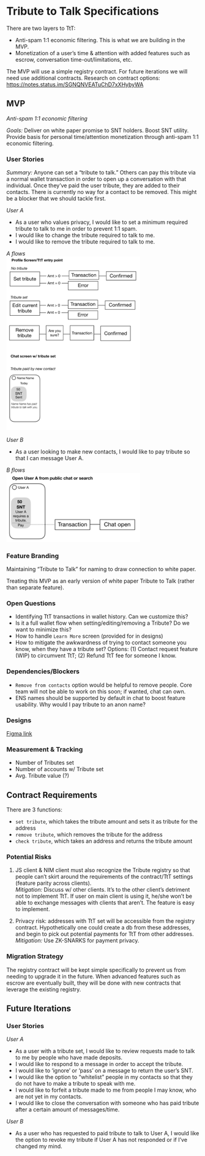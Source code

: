 # Tribute to Talk Specifications

There are two layers to TtT:
- Anti-spam 1:1 economic filtering. This is what we are building in the MVP.
- Monetization of a user’s time & attention with added features such as escrow, conversation time-out/limitations, etc.

The MVP will use a simple registry contract. For future iterations we will need use additional contracts. Research on contract options: https://notes.status.im/SGNQNVEATuChD7xXHybyWA 

## MVP
_Anti-spam 1:1 economic filtering_

_Goals:_ Deliver on white paper promise to SNT holders. Boost SNT utility. Provide basis for personal time/attention monetization through anti-spam 1:1 economic filtering.

### User Stories

_Summary:_ Anyone can set a “tribute to talk.” Others can pay this tribute via a normal wallet transaction in order to open up a conversation with that individual. Once they’ve paid the user tribute, they are added to their contacts. There is currently no way for a contact to be removed. This might be a blocker that we should tackle first.

_User A_
- As a user who values privacy, I would like to set a minimum required tribute to talk to me in order to prevent 1:1 spam. 
- I would like to change the tribute required to talk to me.
- I would like to remove the tribute required to talk to me. 

_A flows_<br>
<img src="https://github.com/status-im/swarms/blob/master/ideas/314-tribute-to-talk/mvp-user-a.png" width=350>

_User B_
- As a user looking to make new contacts, I would like to pay tribute so that I can message User A.

_B flows_<br>
<img src="https://github.com/status-im/swarms/blob/master/ideas/314-tribute-to-talk/mvp-user-b.png" width=350> 

### Feature Branding

Maintaining “Tribute to Talk” for naming to draw connection to white paper.

Treating this MVP as an early version of white paper Tribute to Talk (rather than separate feature).

### Open Questions
- Identifying TtT transactions in wallet history. Can we customize this?
- Is it a full wallet flow when setting/editing/removing a Tribute? Do we want to minimize this?
- How to handle `Learn More` screen (provided for in designs)
- How to mitigate the awkwardness of trying to contact someone you know, when they have a tribute set? Options: (1) Contact request feature (WIP) to circumvent TtT; (2) Refund TtT fee for someone I know. 

### Dependencies/Blockers
- `Remove from contacts` option would be helpful to remove people. Core team will not be able to work on this soon; if wanted, chat can own.
- ENS names should be supported by default in chat to boost feature usability. Why would I pay tribute to an anon name?

### Designs
[Figma link](https://www.figma.com/file/aS1ct66VQ6V0cio7vSqS8UoG/Chat?node-id=1319%3A13403 )
 
### Measurement & Tracking

- Number of Tributes set
- Number of accounts w/ Tribute set
- Avg. Tribute value (?)

## Contract Requirements

There are 3 functions:
- `set tribute`, which takes the tribute amount and sets it as tribute for the address
- `remove tribute`, which removes the tribute for the address
- `check tribute`, which takes an address and returns the tribute amount

### Potential Risks

1. JS client & NIM client must also recognize the Tribute registry so that people can’t skirt around the requirements of the contract/TtT settings (feature parity across clients). 
<br>_Mitigation:_ Discuss w/ other clients. It’s to the other client’s detriment not to implement TtT. If user on main client is using it, he/she won’t be able to exchange messages with clients that aren’t. The feature is easy to implement. 

2. Privacy risk: addresses with TtT set will be accessible from the registry contract. Hypothetically one could create a db from these addresses, and begin to pick out potential payments for TtT from other addresses.
<br>_Mitigation:_ Use ZK-SNARKS for payment privacy.

### Migration Strategy

The registry contract will be kept simple specifically to prevent us from needing to upgrade it in the future. When advanced features such as escrow are eventually built, they will be done with new contracts that leverage the existing registry.

## Future Iterations

### User Stories

_User A_
- As a user with a tribute set, I would like to review requests made to talk to me by people who have made deposits.
- I would like to respond to a message in order to accept the tribute.
- I would like to ‘ignore’ or ‘pass’ on a message to return the user’s SNT.
- I would like the option to “whitelist” people in my contacts so that they do not have to make a tribute to speak with me.
- I would like to forfeit a tribute made to me from people I may know, who are not yet in my contacts.
- I would like to close the conversation with someone who has paid tribute after a certain amount of messages/time. 

_User B_
- As a user who has requested to paid tribute to talk to User A, I would like the option to revoke my tribute if User A has not responded or if I’ve changed my mind.


